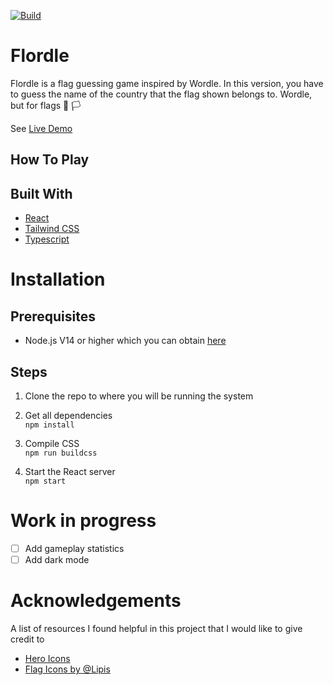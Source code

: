 [![Build](https://github.com/JustOmondi/Flordle/actions/workflows/build.yml/badge.svg?branch=master)](https://github.com/JustOmondi/Flordle/actions/workflows/build.yml)

# Flordle
<a name="readme-top"></a>
Flordle is a flag guessing game inspired by Wordle. In this version, you have to guess the name of the country that the flag shown belongs to. Wordle, but for flags :black_flag: :white_flag:

See [Live Demo](https://flordle.cloud12.co.za)

## How To Play

## Built With
* [React](https://react.dev/)
* [Tailwind CSS](https://tailwindcss.com/)
* [Typescript](https://www.typescriptlang.org/)



# Installation
## Prerequisites
- Node.js V14 or higher which you can obtain [here](https://nodejs.dev/en/download/)

## Steps
1. Clone the repo to where you will be running the system

2. Get all dependencies<br>
`npm install`

3. Compile CSS<br>
`npm run buildcss`

4. Start the React server<br>
`npm start`

# Work in progress
- [ ] Add gameplay statistics
- [ ] Add dark mode

# Acknowledgements
<a name="acknowledgements"></a>
A list of resources I found helpful in this project that I would like to give credit to 
* [Hero Icons](https://heroicons.com/)
* [Flag Icons by @Lipis](https://github.com/lipis/flag-icons)
